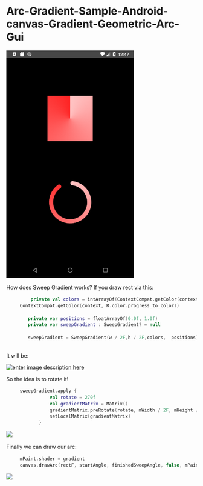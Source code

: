 # Arc-Gradient-Sample-Android-canvas-Gradient-Geometric-Arc-Gui



<img src="https://github.com/SergeyBurlaka/Arc-Gradient-Sample-Android-canvas-Gradient-Geometric-Arc-Gui/blob/master/app/src/art/Screenshot_1551012440.png" height="600" alt="Screenshot"/>

How does Sweep Gradient works?
If you draw rect via this:

  
```kotlin
         private val colors = intArrayOf(ContextCompat.getColor(context, R.color.progress_from_color),
     ContextCompat.getColor(context, R.color.progress_to_color))
    
        private var positions = floatArrayOf(0.0f, 1.0f)
        private var sweepGradient : SweepGradient? = null
        
        sweepGradient = SweepGradient(w / 2F,h / 2F,colors,  positions)
        
```

It will be: 

[![enter image description here][1]][1]

So the idea is to rotate it!
```kotlin
     sweepGradient.apply {
                val rotate = 270f
                val gradientMatrix = Matrix()
                gradientMatrix.preRotate(rotate, mWidth / 2F, mHeight / 2F)
                setLocalMatrix(gradientMatrix)
            }
```            
[![][2]][2]

Finally we can draw our arc:

```kotlin
     mPaint.shader = gradient
     canvas.drawArc(rectF, startAngle, finishedSweepAngle, false, mPaint)

```    
[![][3]][3]



 


  [1]: https://i.stack.imgur.com/EFxAq.jpg
  [2]: https://i.stack.imgur.com/UKOlp.jpg
  [3]: https://i.stack.imgur.com/EXa6Y.jpg

